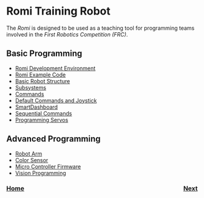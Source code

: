 # Romi Training Robot
The <i>Romi</i> is designed to be used as a teaching tool for programming teams involved in the <i>First Robotics Competition (FRC)</i>.  

<!-- The code for this robot can be found in the [Romi Github Repository](https://github.com/mjwhite8119/FRCRomi). There are multiple <i>Git</i> code branches in this repository and each branch builds on the previous one to create a functioning mobile robot.  -->

## Basic Programming
- [Romi Development Environment](romiDev)
- [Romi Example Code](romiExample)
- [Basic Robot Structure](romiCode1)
- [Subsystems](romiCode2)
- [Commands](romiCode3)
- [Default Commands and Joystick](romiCode4)
- [SmartDashboard](romiCode5)
- [Sequential Commands](romiCode6)
- [Programming Servos](romiCode7)

## Advanced Programming
- [Robot Arm](romiArm)
- [Color Sensor](colorSensor)
- [Micro Controller Firmware](romiFirmware)
- [Vision Programming](romiVision)

<h3><span style="float:left">
<a href="../index">Home</a></span>
<span style="float:right">
<a href="ide">Next</a></span></h3>